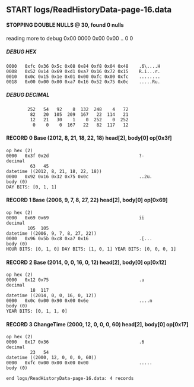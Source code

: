 ## START logs/ReadHistoryData-page-16.data
#### STOPPING DOUBLE NULLS @ 30, found 0 nulls
reading more to debug 0x00
    0000   0x00 0x00                                  ..
              0    0
##### DEBUG HEX
    0000   0xfc 0x36 0x5c 0x08 0x84 0xf8 0x04 0x48    .6\....H
    0008   0x52 0x14 0x69 0xd1 0xa7 0x16 0x72 0x15    R.i...r.
    0010   0x0c 0x15 0x1e 0x01 0x00 0xfc 0x00 0xfc    ........
    0018   0x00 0x00 0x00 0xa7 0x16 0x52 0x75 0x0c    .....Ru.
##### DEBUG DECIMAL
            252   54   92    8  132  248    4   72
             82   20  105  209  167   22  114   21
             12   21   30    1    0  252    0  252
              0    0    0  167   22   82  117   12
#### RECORD 0 Base (2012, 8, 21, 18, 22, 18) head[2], body[0] op[0x3f]

    op hex (2)
    0000   0x3f 0x2d                                  ?-
    decimal
             63   45
    datetime ((2012, 8, 21, 18, 22, 18))
    0000   0x92 0x16 0x32 0x75 0x0c                   ..2u.
    body (0)
    DAY BITS: [0, 1, 1]
#### RECORD 1 Base (2006, 9, 7, 8, 27, 22) head[2], body[0] op[0x69]

    op hex (2)
    0000   0x69 0x69                                  ii
    decimal
            105  105
    datetime ((2006, 9, 7, 8, 27, 22))
    0000   0x96 0x5b 0xc8 0xa7 0x16                   .[...
    body (0)
    HOUR BITS: [0, 1, 0] DAY BITS: [1, 0, 1] YEAR BITS: [0, 0, 0, 1]
#### RECORD 2 Base (2014, 0, 0, 16, 0, 12) head[2], body[0] op[0x12]

    op hex (2)
    0000   0x12 0x75                                  .u
    decimal
             18  117
    datetime ((2014, 0, 0, 16, 0, 12))
    0000   0x0c 0x00 0x90 0x00 0x6e                   ....n
    body (0)
    YEAR BITS: [0, 1, 1, 0]
#### RECORD 3 ChangeTime (2000, 12, 0, 0, 0, 60) head[2], body[0] op[0x17]

    op hex (2)
    0000   0x17 0x36                                  .6
    decimal
             23   54
    datetime ((2000, 12, 0, 0, 0, 60))
    0000   0xfc 0x00 0x00 0x00 0x00                   .....
    body (0)

`end logs/ReadHistoryData-page-16.data: 4 records`
